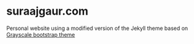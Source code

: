 suraajgaur.com
=========================

Personal website using a modified version of the Jekyll theme based on [Grayscale bootstrap theme ](http://ironsummitmedia.github.io/startbootstrap-grayscale/)

